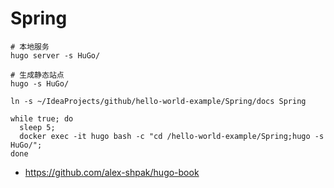 # Spring 


```
# 本地服务
hugo server -s HuGo/

# 生成静态站点
hugo -s HuGo/

ln -s ~/IdeaProjects/github/hello-world-example/Spring/docs Spring

while true; do 
  sleep 5; 
  docker exec -it hugo bash -c "cd /hello-world-example/Spring;hugo -s HuGo/";
done

```

- https://github.com/alex-shpak/hugo-book
